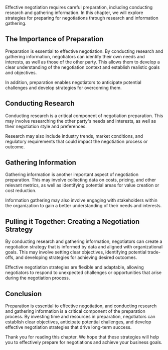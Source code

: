 
Effective negotiation requires careful preparation, including conducting research and gathering information. In this chapter, we will explore strategies for preparing for negotiations through research and information gathering.

The Importance of Preparation
-----------------------------

Preparation is essential to effective negotiation. By conducting research and gathering information, negotiators can identify their own needs and interests, as well as those of the other party. This allows them to develop a clear understanding of the negotiation context and establish realistic goals and objectives.

In addition, preparation enables negotiators to anticipate potential challenges and develop strategies for overcoming them.

Conducting Research
-------------------

Conducting research is a critical component of negotiation preparation. This may involve researching the other party's needs and interests, as well as their negotiation style and preferences.

Research may also include industry trends, market conditions, and regulatory requirements that could impact the negotiation process or outcome.

Gathering Information
---------------------

Gathering information is another important aspect of negotiation preparation. This may involve collecting data on costs, pricing, and other relevant metrics, as well as identifying potential areas for value creation or cost reduction.

Information gathering may also involve engaging with stakeholders within the organization to gain a better understanding of their needs and interests.

Pulling it Together: Creating a Negotiation Strategy
----------------------------------------------------

By conducting research and gathering information, negotiators can create a negotiation strategy that is informed by data and aligned with organizational goals. This may involve setting clear objectives, identifying potential trade-offs, and developing strategies for achieving desired outcomes.

Effective negotiation strategies are flexible and adaptable, allowing negotiators to respond to unexpected challenges or opportunities that arise during the negotiation process.

Conclusion
----------

Preparation is essential to effective negotiation, and conducting research and gathering information is a critical component of the preparation process. By investing time and resources in preparation, negotiators can establish clear objectives, anticipate potential challenges, and develop effective negotiation strategies that drive long-term success.

Thank you for reading this chapter. We hope that these strategies will help you to effectively prepare for negotiations and achieve your business goals.
